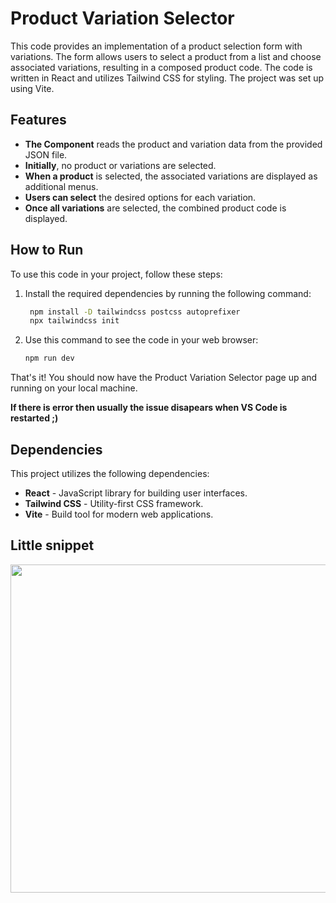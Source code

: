 # Product Variation Selector

This code provides an implementation of a product selection form with variations. The form allows users to select a product from a list and choose associated variations, resulting in a composed product code. The code is written in React and utilizes Tailwind CSS for styling. The project was set up using Vite.

## Features

- **The Component** reads the product and variation data from the provided JSON file.
- **Initially**, no product or variations are selected.
- **When a product** is selected, the associated variations are displayed as additional menus.
- **Users can select** the desired options for each variation.
- **Once all variations** are selected, the combined product code is displayed.

## How to Run

To use this code in your project, follow these steps:

1. Install the required dependencies by running the following command:

   ```bash
    npm install -D tailwindcss postcss autoprefixer
    npx tailwindcss init
2. Use this command to see the code in your web browser:

    ```bash
    npm run dev
That's it! You should now have the Product Variation Selector page up and running on your local machine.

**If there is error then usually the issue disapears when VS Code is restarted ;)**

## Dependencies
This project utilizes the following dependencies:

- **React** - JavaScript library for building user interfaces.
- **Tailwind CSS** - Utility-first CSS framework.
- **Vite** - Build tool for modern web applications.

## Little snippet

<p align="center">
<img src="https://github.com/thisisrocee/product-selector/blob/main/video_AdobeExpress.gif" width="840" height="525">
</p>
